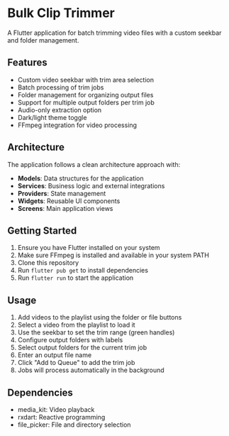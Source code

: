 # Bulk Clip Trimmer

A Flutter application for batch trimming video files with a custom seekbar and folder management.

## Features

- Custom video seekbar with trim area selection
- Batch processing of trim jobs
- Folder management for organizing output files
- Support for multiple output folders per trim job
- Audio-only extraction option
- Dark/light theme toggle
- FFmpeg integration for video processing

## Architecture

The application follows a clean architecture approach with:

- **Models**: Data structures for the application
- **Services**: Business logic and external integrations
- **Providers**: State management
- **Widgets**: Reusable UI components
- **Screens**: Main application views

## Getting Started

1. Ensure you have Flutter installed on your system
2. Make sure FFmpeg is installed and available in your system PATH
3. Clone this repository
4. Run `flutter pub get` to install dependencies
5. Run `flutter run` to start the application

## Usage

1. Add videos to the playlist using the folder or file buttons
2. Select a video from the playlist to load it
3. Use the seekbar to set the trim range (green handles)
4. Configure output folders with labels
5. Select output folders for the current trim job
6. Enter an output file name
7. Click "Add to Queue" to add the trim job
8. Jobs will process automatically in the background

## Dependencies

- media_kit: Video playback
- rxdart: Reactive programming
- file_picker: File and directory selection
